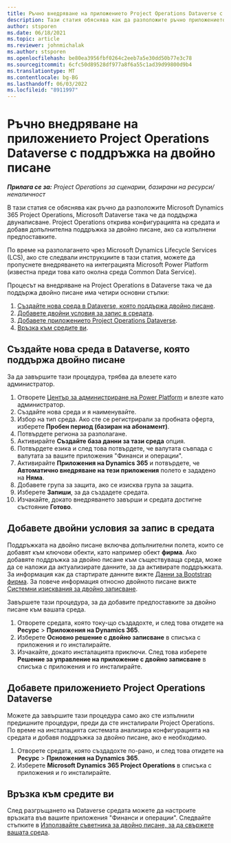 ```yaml
---
title: Ръчно внедряване на приложението Project Operations Dataverse с поддръжка на двойно писане
description: Тази статия обяснява как да разположите ръчно приложението "Операции по Dataverse проекта", така че да поддържа двойно записване.
author: stsporen
ms.date: 06/18/2021
ms.topic: article
ms.reviewer: johnmichalak
ms.author: stsporen
ms.openlocfilehash: be80ea3956fbf0264c2eeb7a5e30dd50b77e3c78
ms.sourcegitcommit: 6cfc50d89528df977a8f6a55c1ad39d99800d9b4
ms.translationtype: MT
ms.contentlocale: bg-BG
ms.lasthandoff: 06/03/2022
ms.locfileid: "8911997"
---
```

# <a name="manually-deploy-the-project-operations-dataverse-app-with-dual-write-support"></a>Ръчно внедряване на приложението Project Operations Dataverse с поддръжка на двойно писане

_**Прилага се за:** Project Operations за сценарии, базирани на ресурси/неналичност_

В тази статия се обяснява как ръчно да разположите Microsoft Dynamics 365 Project Operations, Microsoft Dataverse така че да поддържа двунаписване. Project Operations открива конфигурацията на средата и добавя допълнителна поддръжка за двойно писане, ако са изпълнени предпоставките.

По време на разполагането чрез Microsoft Dynamics Lifecycle Services (LCS), ако сте следвали инструкциите в тази статия, можете да пропуснете внедряването на интеграцията Microsoft Power Platform (известна преди това като околна среда Common Data Service).

Процесът на внедряване на Project Operations в Dataverse така че да поддържа двойно писане има четири основни стъпки:

1. [Създайте нова среда в Dataverse, която поддържа двойно писане](#create).
2. [Добавете двойни условия за запис в средата](#prerequisites).
3. [Добавете приложението Project Operations Dataverse](#dataverse).
4. [Връзка към средите ви](#link).

## <a name="create-a-new-environment-in-dataverse-that-supports-dual-write"></a><a name="create"></a>Създайте нова среда в Dataverse, която поддържа двойно писане

За да завършите тази процедура, трябва да влезете като администратор.

1. Отворете [Център за администриране на Power Platform](https://admin.powerplatform.com) и влезте като администратор.
2. Създайте нова среда и я наименувайте.
3. Избор на тип среда. Ако сте се регистрирали за пробната оферта, изберете **Пробен период (базиран на абонамент)**.
4. Потвърдете региона за разполагане.
5. Активирайте **Създайте база данни за тази среда** опция. 
6. Потвърдете езика и след това потвърдете, че валутата съвпада с валутата за вашите приложения "Финанси и операции".
7. Активирайте **Приложения на Dynamics 365** и потвърдете, че **Автоматично внедряване на тези приложения** полето е зададено на **Няма**.
8. Добавете група за защита, ако се изисква група за защита.
9. Изберете **Запиши**, за да създадете средата.
10. Изчакайте, докато внедряването завърши и средата достигне състояние **Готово**.

## <a name="add-dual-write-prerequisites-to-the-environment"></a><a name="prerequisites"></a>Добавете двойни условия за запис в средата

Поддръжката на двойно писане включва допълнителни полета, които се добавят към ключови обекти, като например обект **фирма**. Ако добавяте поддръжка за двойно писане към съществуваща среда, може да се наложи да актуализирате данните, за да активирате поддръжката. За информация как да стартирате данните вижте [Данни за Bootstrap фирма](/dynamics365/fin-ops-core/dev-itpro/data-entities/dual-write/bootstrap-company-data). За повече информация относно двойното писане вижте [Системни изисквания за двойно записване](/dynamics365/fin-ops-core/dev-itpro/data-entities/dual-write/dual-write-system-req).

Завършете тази процедура, за да добавите предпоставките за двойно писане към вашата среда.

1. Отворете средата, която току-що създадохте, и след това отидете на **Ресурс** \> **Приложения на Dynamics 365**.
2. Изберете **Основно решение с двойно записване** в списъка с приложения и го инсталирайте.
3. Изчакайте, докато инсталацията приключи. След това изберете **Решение за управление на приложение с двойно записване** в списъка с приложения и го инсталирайте.

## <a name="add-the-project-operations-dataverse-app"></a><a name="dataverse"></a>Добавете приложението Project Operations Dataverse

Можете да завършите тази процедура само ако сте изпълнили предишните процедури, преди да сте инсталирали Project Operations. По време на инсталацията системата анализира конфигурацията на средата и добавя поддръжка за двойно писане, ако е необходимо.

1. Отворете средата, която създадохте по-рано, и след това отидете на **Ресурс** \> **Приложения на Dynamics 365**.
2. Изберете **Microsoft Dynamics 365 Project Operations** в списъка с приложения и го инсталирайте.

## <a name="link-your-environments"></a><a name="link"></a>Връзка към средите ви

След разгръщането на Dataverse средата можете да настроите връзката във вашите приложения "Финанси и операции". Следвайте стъпките в [Използвайте съветника за двойно писане, за да свържете вашата среда](/dynamics365/fin-ops-core/dev-itpro/data-entities/dual-write/link-your-environment).
